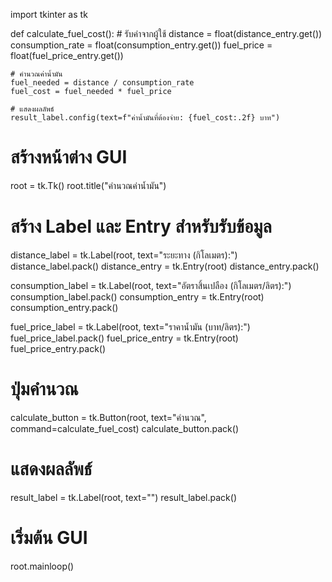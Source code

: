 import tkinter as tk

def calculate_fuel_cost():
    # รับค่าจากผู้ใช้
    distance = float(distance_entry.get())
    consumption_rate = float(consumption_entry.get())
    fuel_price = float(fuel_price_entry.get())
    
    # คำนวณค่าน้ำมัน
    fuel_needed = distance / consumption_rate
    fuel_cost = fuel_needed * fuel_price
    
    # แสดงผลลัพธ์
    result_label.config(text=f"ค่าน้ำมันที่ต้องจ่าย: {fuel_cost:.2f} บาท")

# สร้างหน้าต่าง GUI
root = tk.Tk()
root.title("คำนวณค่าน้ำมัน")

# สร้าง Label และ Entry สำหรับรับข้อมูล
distance_label = tk.Label(root, text="ระยะทาง (กิโลเมตร):")
distance_label.pack()
distance_entry = tk.Entry(root)
distance_entry.pack()

consumption_label = tk.Label(root, text="อัตราสิ้นเปลือง (กิโลเมตร/ลิตร):")
consumption_label.pack()
consumption_entry = tk.Entry(root)
consumption_entry.pack()

fuel_price_label = tk.Label(root, text="ราคาน้ำมัน (บาท/ลิตร):")
fuel_price_label.pack()
fuel_price_entry = tk.Entry(root)
fuel_price_entry.pack()

# ปุ่มคำนวณ
calculate_button = tk.Button(root, text="คำนวณ", command=calculate_fuel_cost)
calculate_button.pack()

# แสดงผลลัพธ์
result_label = tk.Label(root, text="")
result_label.pack()

# เริ่มต้น GUI
root.mainloop()
